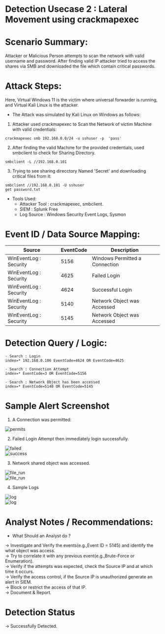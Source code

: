 

# Detection Usecase 2 : Lateral Movement using crackmapexec


# Scenario Summary: 

Attacker or Malicious Person attempts to scan the network with valid username and password. After finding valid IP attacker tried to access the shares via SMB and downloaded the file which contain critical passwords.

# Attack Steps:

Here, Virtual Windows 11 is the victim where universal forwarder is running,  
and Virtual Kali Linux is the attacker.  
- The Attack was simulated by Kali Linux on Windows as follows:  

1) Attacker used crackmapexec to Scan the Network of victim Machine with valid credentials:   
```
crackmapexec smb 192.168.0.0/24 -u sshuser -p  'pass'
```  
2) After finding the valid Machine for the provided credentials, used smbclient to check for Sharing Directory.  
```
smbclient -L //192.168.0.101
```  
3) Trying to see sharing direcctory Named 'Secret' and downloading critical files from it:  
```
smbclient //192.168.0.101 -U sshuser
get password.txt
```

- Tools Used:  
    - Attacker Tool : crackmapexec, smbclient.  
    - SIEM : Splunk Free  
    - Log Source : Windows Security Event Logs, Sysmon


# Event ID / Data Source Mapping:

| Source                    | EventCode | Description                      |
|---------------------------|-----------|----------------------------------|
| WinEventLog : Security    | 5156      | Windows Permitted a Connection   |
| WinEventLog : Security    | 4625      | Failed Login                     |
| WinEventLog : Security    | 4624      | Successful Login                 |
| WinEventLog : Security    | 5140      | Network Object was Accessed      |
| WinEventLog : Security    | 5145      | Network Object was Accessed      |


# Detection Query / Logic:
```spl 
- Search : Login
index=* 192.168.0.106 EventCode=4624 OR EventCode=4625
```
```spl 
- Search : Connection Attempt
index=* EventCode=3 OR EventCode=5156
```
```spl 
- Search : Network Object has been accessed
index=* EventCode=5140 OR EventCode=5145
```

# Sample Alert Screenshot

1) A Connection was permitted:   

![permits](<logs/Screenshot 2025-05-28 145134.png>)

2) Failed Login Attempt then immediately login successfully.  

![failed](<logs/Screenshot 2025-05-28 145157.png>)  
![success](<logs/Screenshot 2025-05-28 145240.png>)

3) Network shared object was accessed.  

![file_run](<logs/Screenshot 2025-05-28 145308.png>)  
![file_run](<logs/Screenshot 2025-05-28 145821.png>)  

4) Sample Logs 

![log](<logs/Screenshot 2025-05-28 144743.png>)  
![log](<logs/Screenshot 2025-05-28 145849.png>)  



# Analyst Notes / Recommendations:

* What Should an Analyst do ? 

-> Investigate and Verify the events(e.g.,Event ID = 5145) and identify the what object was access.  
-> Try to correlate it with any previous event(e.g.,Brute-Force or Enumeration).  
-> Verify if the attempts was expected, check the Source IP and at which time it occurs.  
-> Verify the access control, if the Source IP is unauthorized generate an alert in SIEM.  
-> Block or restrict the access of that IP.   
-> Document & Report.


# Detection Status

 -> Successfully Detected.  
